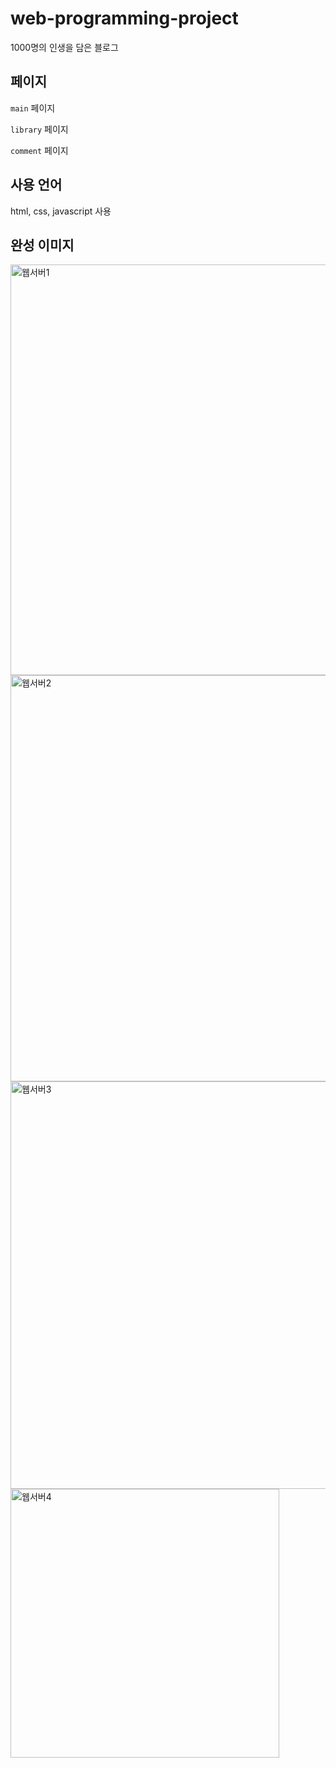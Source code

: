 # web-programming-project
1000명의 인생을 담은 블로그



## 페이지

`main` 페이지

`library` 페이지

`comment` 페이지

## 사용 언어
html, css, javascript 사용

## 완성 이미지

<img width="657" alt="웹서버1" src="https://user-images.githubusercontent.com/81840814/198893611-e5189bfa-7e03-4784-b047-0657db5b0aca.PNG">

<img width="650" alt="웹서버2" src="https://user-images.githubusercontent.com/81840814/198893615-3b7b9cfe-7cf3-4e1d-85c2-1ab411901532.PNG">

<img width="652" alt="웹서버3" src="https://user-images.githubusercontent.com/81840814/198893618-ad298b4a-d069-4b8b-b200-3ef4dedafa0a.PNG">

<img width="430" alt="웹서버4" src="https://user-images.githubusercontent.com/81840814/198893622-b4590439-9e55-44af-ad11-47d83ef46814.PNG">

